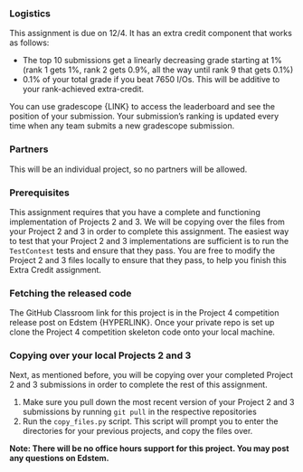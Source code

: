 ### Logistics

This assignment is due on 12/4. It has an extra credit component that works as follows:

- The top 10 submissions get a linearly decreasing grade starting at 1% (rank 1 gets 1%, rank 2 gets 0.9%, all the way until rank 9 that gets 0.1%)
- 0.1% of your total grade if you beat 7650 I/Os. This will be additive to your rank-achieved extra-credit.

You can use gradescope {LINK} to access the leaderboard and see the position of your submission. Your submission’s ranking is updated every time when any team submits a new gradescope submission.

### Partners

This will be an individual project, so no partners will be allowed.

### Prerequisites

This assignment requires that you have a complete and functioning implementation of Projects 2 and 3. We will be copying over the files from your Project 2 and 3 in order to complete this assignment. The easiest way to test that your Project 2 and 3 implementations are sufficient is to run the `TestContest` tests and ensure that they pass. You are free to modify the Project 2 and 3 files locally to ensure that they pass, to help you finish this Extra Credit assignment.

### Fetching the released code

The GitHub Classroom link for this project is in the Project 4 competition release post on Edstem {HYPERLINK}. Once your private repo is set up clone the Project 4 competition skeleton code onto your local machine.

### Copying over your local Projects 2 and 3

Next, as mentioned before, you will be copying over your completed Project 2 and 3 submissions in order to complete the rest of this assignment. 

1. Make sure you pull down the most recent version of your Project 2 and 3 submissions by running `git pull` in the respective repositories
2. Run the `copy_files.py` script. This script will prompt you to enter the directories for your previous projects, and copy the files over.

**Note: There will be no office hours support for this project. You may post any questions on Edstem.**